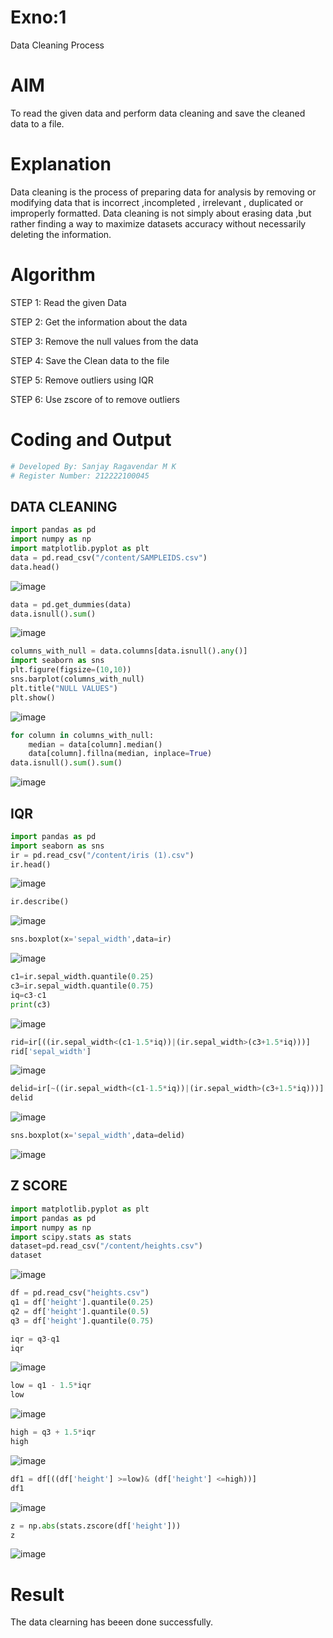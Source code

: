 # Exno:1
Data Cleaning Process

# AIM
To read the given data and perform data cleaning and save the cleaned data to a file.

# Explanation
Data cleaning is the process of preparing data for analysis by removing or modifying data that is incorrect ,incompleted , irrelevant , duplicated or improperly formatted. Data cleaning is not simply about erasing data ,but rather finding a way to maximize datasets accuracy without necessarily deleting the information.

# Algorithm
STEP 1: Read the given Data

STEP 2: Get the information about the data

STEP 3: Remove the null values from the data

STEP 4: Save the Clean data to the file

STEP 5: Remove outliers using IQR

STEP 6: Use zscore of to remove outliers

# Coding and Output

```py
# Developed By: Sanjay Ragavendar M K
# Register Number: 212222100045
```
## DATA CLEANING
```py
import pandas as pd
import numpy as np
import matplotlib.pyplot as plt
data = pd.read_csv("/content/SAMPLEIDS.csv")
data.head()
```
![image](https://github.com/Yamunaasri/exno1/assets/115707860/2e6f57eb-a0eb-46c0-80b6-78ef2ff9c3b4)

```py
data = pd.get_dummies(data)
data.isnull().sum()
```
![image](https://github.com/Yamunaasri/exno1/assets/115707860/b11b71a8-0335-4acf-8e69-555a75bacf24)
```py
columns_with_null = data.columns[data.isnull().any()]
import seaborn as sns
plt.figure(figsize=(10,10))
sns.barplot(columns_with_null)
plt.title("NULL VALUES")
plt.show()
```
![image](https://github.com/Yamunaasri/exno1/assets/115707860/deddaf55-87f4-42dc-b4ce-280775cc04b5)
```py
for column in columns_with_null:
    median = data[column].median()  
    data[column].fillna(median, inplace=True)
data.isnull().sum().sum()
```
![image](https://github.com/Yamunaasri/exno1/assets/115707860/5636ffde-4bb3-4f4b-979f-f81fe1ee00bd)

## IQR
```py
import pandas as pd
import seaborn as sns
ir = pd.read_csv("/content/iris (1).csv")
ir.head()
```
![image](https://github.com/Yamunaasri/exno1/assets/115707860/93d4d44c-8a8e-42ba-b50e-0d427a929e41)
```py
ir.describe()
```
![image](https://github.com/Yamunaasri/exno1/assets/115707860/82718575-7497-43ea-b6b0-0c048b061dd6)
```py
sns.boxplot(x='sepal_width',data=ir)
```
![image](https://github.com/Yamunaasri/exno1/assets/115707860/2a264b0b-1be7-4cb5-993a-edfb54c7369d)
```py
c1=ir.sepal_width.quantile(0.25)
c3=ir.sepal_width.quantile(0.75)
iq=c3-c1
print(c3)
```
![image](https://github.com/Yamunaasri/exno1/assets/115707860/ec87fae6-5baa-4b0a-9c09-1c4e1c893ad8)
```py
rid=ir[((ir.sepal_width<(c1-1.5*iq))|(ir.sepal_width>(c3+1.5*iq)))]
rid['sepal_width']
```
![image](https://github.com/Yamunaasri/exno1/assets/115707860/a6e1a0ff-84f2-47ae-a39a-f8037875611e)
```py
delid=ir[~((ir.sepal_width<(c1-1.5*iq))|(ir.sepal_width>(c3+1.5*iq)))]
delid
```
![image](https://github.com/Yamunaasri/exno1/assets/115707860/8becd206-ddc7-4a58-85fc-b9cb1b63a53f)
```py
sns.boxplot(x='sepal_width',data=delid)
```
![image](https://github.com/Yamunaasri/exno1/assets/115707860/53b3e4cc-9961-4b92-af15-afa9dca57f97)

## Z SCORE
```py
import matplotlib.pyplot as plt
import pandas as pd
import numpy as np
import scipy.stats as stats
dataset=pd.read_csv("/content/heights.csv")
dataset
```
![image](https://github.com/Yamunaasri/exno1/assets/115707860/65296f84-d620-42a2-91e9-825f3313e72c)
```py
df = pd.read_csv("heights.csv")
q1 = df['height'].quantile(0.25)
q2 = df['height'].quantile(0.5)
q3 = df['height'].quantile(0.75)
```
```py
iqr = q3-q1
iqr
```
![image](https://github.com/Yamunaasri/exno1/assets/115707860/b9d6b692-7f29-4303-8e22-335186cf6ae3)
```py
low = q1 - 1.5*iqr
low
```
![image](https://github.com/Yamunaasri/exno1/assets/115707860/3f341bea-42c2-4cbd-928a-9e1fa576cfaf)
```py
high = q3 + 1.5*iqr
high
```
![image](https://github.com/Yamunaasri/exno1/assets/115707860/ae80602f-3344-443c-a723-d5cef7928731)
```py
df1 = df[((df['height'] >=low)& (df['height'] <=high))]
df1
```
![image](https://github.com/Yamunaasri/exno1/assets/115707860/3e5ce1e1-567e-4253-82bb-192c04024d35)
```py
z = np.abs(stats.zscore(df['height']))
z
```
![image](https://github.com/Yamunaasri/exno1/assets/115707860/ef207f0d-fcc0-452e-bbd3-5f3c48a03515)

# Result
The data clearning has beeen done successfully.
